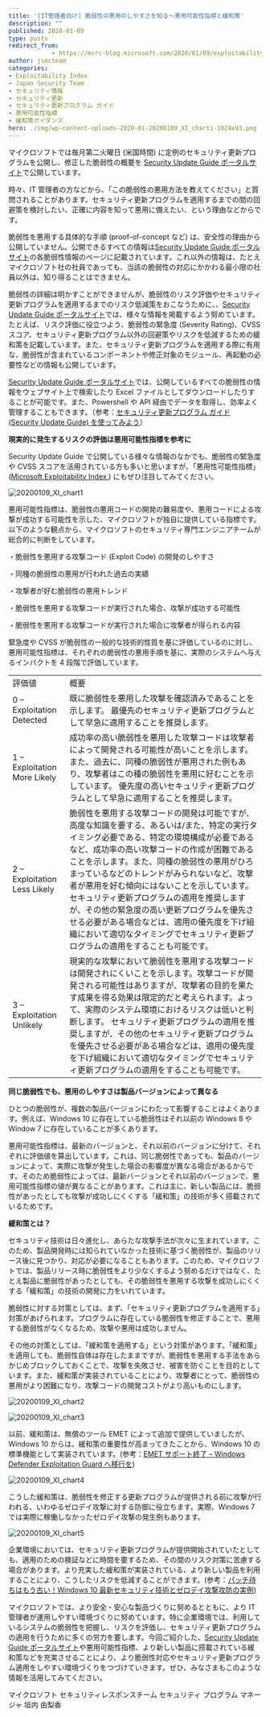 ```yaml
---
title: '[IT管理者向け] 脆弱性の悪用のしやすさを知る～悪用可能性指標と緩和策'
description: ""
published: 2020-01-09
type: posts
redirect_from:
            - https://msrc-blog.microsoft.com/2020/01/09/exploitabilityindex/
author: jsecteam
categories:
- Exploitability Index
- Japan Security Team
- セキュリティ情報
- セキュリティ更新
- セキュリティ更新プログラム ガイド
- 悪用可能性指標
- 緩和策ガイダンス
hero: ./img/wp-content-uploads-2020-01-20200109_XI_chart1-1024x93.png
---
```

マイクロソフトでは毎月第二火曜日 (米国時間) に定例のセキュリティ更新プログラムを公開し、修正した脆弱性の概要を [Security Update Guide ポータルサイト](https://portal.msrc.microsoft.com/en-us/security-guidance)で公開しています。

時々、IT 管理者の方などから、「この脆弱性の悪用方法を教えてください」と質問されることがあります。セキュリティ更新プログラムを適用するまでの間の回避策を検討したい、正確に内容を知って悪用に備えたい、という理由などからです。

脆弱性を悪用する具体的な手順 (proof-of-concept など) は、安全性の理由から公開していません。公開できるすべての情報は[Security Update Guide ポータルサイト](https://portal.msrc.microsoft.com/en-us/security-guidance)の各脆弱性情報のページに記載されています。これ以外の情報は、たとえマイクロソフト社の社員であっても、当該の脆弱性の対応にかかわる最小限の社員以外は、知り得ることはできません。

脆弱性の詳細は明かすことができませんが、脆弱性のリスク評価やセキュリティ更新プログラムを適用するまでのリスク低減策をおこなうために、、[Security Update Guide ポータルサイト](https://portal.msrc.microsoft.com/en-us/security-guidance)では、様々な情報を掲載するよう努めています。たとえば、リスク評価に役立つよう、脆弱性の緊急度 (Severity Rating)、CVSS スコア、セキュリティ更新プログラム以外の回避策やリスクを低減するための緩和策を記載しています。また、セキュリティ更新プログラムを適用する際に有用な、脆弱性が含まれているコンポーネントや修正対象のモジュール、再起動の必要性などの情報も公開しています。

[Security Update Guide ポータルサイト](https://portal.msrc.microsoft.com/en-us/security-guidance)では、公開しているすべての脆弱性の情報をウェブサイト上で検索したり Excel ファイルとしてダウンロードしたりすることが可能です。また、Powershell や API 経由でデータを取得し、効率よく管理することもできます。（参考：[セキュリティ更新プログラム ガイド (Security Update Guide) を使ってみよう](https://msrc-blog.microsoft.com/2017/04/14/sug/)）

**現実的に発生するリスクの評価は悪用可能性指標を参考に**

Security Update Guide で公開している様々な情報のなかでも、脆弱性の緊急度や CVSS スコアを活用されている方も多いと思いますが、「悪用性可能性指標」 ([Microsoft Exploitability Index ](https://www.microsoft.com/en-us/msrc/exploitability-index?rtc=1)) にもぜひ注目してみてください。

![20200109_XI_chart1](./img/wp-content-uploads-2020-01-20200109_XI_chart1-1024x93.png)

悪用可能性指標は、脆弱性の悪用コードの開発の難易度や、悪用コードによる攻撃が成功する可能性を示した、マイクロソフトが独自に提供している指標です。以下のような観点から、マイクロソフトのセキュリティ専門エンジニアチームが総合的に判断をしています。

・脆弱性を悪用する攻撃コード (Exploit Code) の開発のしやすさ

・同種の脆弱性の悪用が行われた過去の実績

・攻撃者が好む脆弱性の悪用トレンド

・脆弱性を悪用する攻撃コードが実行された場合、攻撃が成功する可能性

・脆弱性を悪用する攻撃コードが実行された場合に攻撃者が得られる内容

緊急度や CVSS が脆弱性の一般的な技術的性質を基に評価しているのに対し、悪用可能性指標は、それぞれの脆弱性の悪用手順を基に、実際のシステムへ与えるインパクトを 4 段階で評価しています。

|                              |                                                                                                                                                                                                                                                                                                                                                                                                                                                                                                                                                                |
| ---------------------------- | -------------------------------------------------------------------------------------------------------------------------------------------------------------------------------------------------------------------------------------------------------------------------------------------------------------------------------------------------------------------------------------------------------------------------------------------------------------------------------------------------------------------------------------------------------------- |
| 評価値                       | 概要                                                                                                                                                                                                                                                                                                                                                                                                                                                                                                                                                           |
| 0 – Exploitation Detected    | 既に脆弱性を悪用した攻撃を確認済みであることを示します。 最優先のセキュリティ更新プログラムとして早急に適用することを推奨します。                                                                                                                                                                                                                                                                                                                                                                                                                              |
| 1 – Exploitation More Likely | 成功率の高い脆弱性を悪用した攻撃コードは攻撃者によって開発される可能性が高いことを示します。また、過去に、同種の脆弱性が悪用された例もあり、攻撃者はこの種の脆弱性を悪用に好むことを示しています。 優先度の高いセキュリティ更新プログラムとして早急に適用することを推奨します。                                                                                                                                                                                                                                                                                |
| 2 – Exploitation Less Likely | 脆弱性を悪用する攻撃コードの開発は可能ですが、高度な知識を要する、あるいは/また、特定の実行タイミング必要である、特定の環境構成が必要であるなど、成功率の高い攻撃コードの作成が困難であることを示します。また、同種の脆弱性の悪用がひろまっているなどのトレンドがみられないなど、攻撃者が悪用を好む傾向にはないことを示しています。 セキュリティ更新プログラムの適用を推奨しますが、その他の緊急度の高い更新プログラムを優先させる必要がある場合などは、適用の優先度を下げ組織において適切なタイミングでセキュリティ更新プログラムの適用をすることも可能です。 |
| 3 – Exploitation Unlikely    | 現実的な攻撃において脆弱性を悪用する攻撃コードは開発されにくいことを示します。攻撃コードが開発される可能性はありますが、攻撃者の目的を果たす成果を得る効果は限定的だと考えられます。よって、実際のシステム環境におけるリスクは低いと判断します。 セキュリティ更新プログラムの適用を推奨しますが、その他のセキュリティ更新プログラムを優先させる必要がある場合などは、適用の優先度を下げ組織において適切なタイミングでセキュリティ更新プログラムの適用をすることも可能です。                                                                                    |

**同じ脆弱性でも、悪用のしやすさは製品バージョンによって異なる**

ひとつの脆弱性が、複数の製品バージョンにわたって影響することはよくあります。例えば、Windows 10 に存在している脆弱性はそれ以前の Windows 8 や Window 7 に存在していることが多くあります。

悪用可能性指標は、最新のバージョンと、それ以前のバージョンに分けて、それぞれに評価値を算出しています。これは、同じ脆弱性であっても、製品のバージョンによって、実際に攻撃が発生した場合の影響度が異なる場合があるからです。そのため脆弱性によっては、最新バージョンとそれ以前のバージョンで、悪用可能性指標の値が異なることがあります。これは主に、新しい製品には、脆弱性があったとしても攻撃が成功しにくくする「緩和策」の技術が多く搭載されているためです。

**緩和策とは？**

セキュリティ技術は日々進化し、あらたな攻撃手法が次々に生まれています。このため、製品開発時には知られていなかった技術に基づく脆弱性が、製品のリリース後に見つかり、対応が必要になることもあります。このため、マイクロソフトでは、製品リリース時に脆弱性をより少なくするよう努めるだけではなく、たとえ製品に脆弱性があったとしても、その脆弱性を悪用する攻撃を成功しにくくする「緩和策」の技術の開発に力をいれています。

脆弱性に対する対策としては、まず、「セキュリティ更新プログラムを適用する」対策があげられます。プログラムに存在している脆弱性を修正することで、悪用する脆弱性がなくなるため、攻撃や悪用は成功しません。

その他の対策としては、「緩和策を適用する」という対策があります。「緩和策」を適用しても、脆弱性自体は存在したままですが、脆弱性を悪用する手法をあらかじめブロックしておくことで、攻撃を失敗させ、被害を防ぐことを目的としています。また、緩和策が実装されていることにより、攻撃者にとって、脆弱性の悪用がより困難になり、攻撃コードの開発コストがより高いものにします。

![20200109_XI_chart2](./img/wp-content-uploads-2020-01-20200109_XI_chart2.png)

![20200109_XI_chart3](./img/wp-content-uploads-2020-01-20200109_XI_chart3-1024x573.png)

以前、緩和策は、無償のツール EMET によって追加で提供していましたが、Windows 10 からは、緩和策の重要性が高まってきたことから、Windows 10 の標準機能として実装されています。(参考：[EMET サポート終了 – Windows Defender Exploitation Guard へ移行を](https://msrc-blog.microsoft.com/2018/07/19/emeteos/))

![20200109_XI_chart4](./img/wp-content-uploads-2020-01-20200109_XI_chart4.png)

こうした緩和策は、脆弱性を修正する更新プログラムが提供される前に攻撃が行われる、いわゆるゼロデイ攻撃に対する防御に役立ちます。実際、Windows 7 では実際に稼働しなかったゼロデイ攻撃の発生例もあります。

![20200109_XI_chart5](./img/wp-content-uploads-2020-01-20200109_XI_chart5.png)

企業環境においては、セキュリティ更新プログラムが提供開始されていたとしても、適用のための検証などに時間を要するため、その間のリスク対策に苦慮する場合があります。より充実した緩和策が実装されている、より新しい製品を利用することにより、こうしたリスクを低減することができます。(参考：[パッチ待ちはもう古い！Windows 10 最新セキュリティ技術とゼロデイ攻撃攻防の実例)](https://www.slideshare.net/decode2017/sc09-windows-10)

マイクロソフトでは、より安全・安心な製品づくりに努めるとともに、より IT 管理者が運用しやすい環境づくりに努めています。特に企業環境では、利用しているシステムの脆弱性を把握し、リスクを評価し、セキュリティ更新プログラムの適用を行うために多くの労力を要します。今回ご紹介した、[Security Update Guide ポータルサイト](https://portal.msrc.microsoft.com/en-us/security-guidance)や悪用可能性指標、より新しい製品に搭載されている緩和策などを充実させることにより、より脆弱性対応やセキュリティ更新プログラム適用をしやすい環境づくりをつづけていきます。ぜひ、みなさまもこのような情報を活用してみてください。

マイクロソフト セキュリティレスポンスチーム セキュリティ プログラム マネージャ 垣内 由梨香
